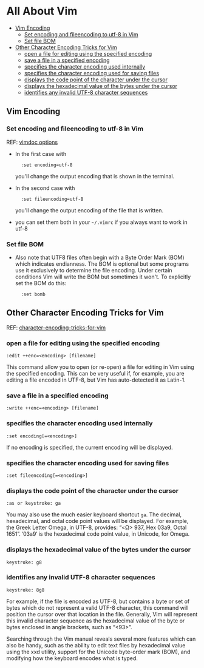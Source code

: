 # All About Vim

<!-- TOC -->

- [Vim Encoding](#vim-encoding)
    - [Set encoding and fileencoding to utf-8 in Vim](#set-encoding-and-fileencoding-to-utf-8-in-vim)
    - [Set file BOM](#set-file-bom)
- [Other Character Encoding Tricks for Vim](#other-character-encoding-tricks-for-vim)
    - [open a file for editing  using the specified encoding](#open-a-file-for-editing--using-the-specified-encoding)
    - [save a file in a specified encoding](#save-a-file-in-a-specified-encoding)
    - [specifies the character encoding used internally](#specifies-the-character-encoding-used-internally)
    - [specifies the character encoding used for saving files](#specifies-the-character-encoding-used-for-saving-files)
    - [displays the code point of the character under the cursor](#displays-the-code-point-of-the-character-under-the-cursor)
    - [displays the hexadecimal value of the bytes under the cursor](#displays-the-hexadecimal-value-of-the-bytes-under-the-cursor)
    - [identifies any invalid UTF-8 character sequences](#identifies-any-invalid-utf-8-character-sequences)

<!-- /TOC -->


## Vim Encoding

### Set encoding and fileencoding to utf-8 in Vim

REF: [vimdoc options](http://vimdoc.sourceforge.net/htmldoc/options.html#%27bomb%27/)

- In the first case with 

        :set encoding=utf-8

    you'll change the output encoding that is shown in the terminal.

- In the second case with 

        :set fileencoding=utf-8
        
    you'll change the output encoding of the file that is written.

- you can set them both in your `~/.vimrc` if you always want to work in utf-8

### Set file BOM

- Also note that UTF8 files often begin with a Byte Order Mark (BOM) which indicates endianness. The BOM is optional but some programs use it exclusively to determine the file encoding. Under certain conditions Vim will write the BOM but sometimes it won't. To explicitly set the BOM do this:

        :set bomb

## Other Character Encoding Tricks for Vim

REF: [character-encoding-tricks-for-vim](https://spin.atomicobject.com/2011/06/21/character-encoding-tricks-for-vim/)

### open a file for editing  using the specified encoding

    :edit ++enc=<encoding> [filename]

This command allow you to open (or re-open) a file for editing in Vim using the specified encoding. This can be very useful if, for example, you are editing a file encoded in UTF-8, but Vim has auto-detected it as Latin-1.

### save a file in a specified encoding

    :write ++enc=<encoding> [filename]

### specifies the character encoding used internally

    :set encoding[=<encoding>]

If no encoding is specified, the current encoding will be displayed.

### specifies the character encoding used for saving files

    :set fileencoding[=<encoding>]

### displays the code point of the character under the cursor

    :as or keystroke: ga

You may also use the much easier keyboard shortcut `ga`. The decimal, hexadecimal, and octal code point values will be displayed. For example, the Greek Letter Omega, in UTF-8, provides: “<Ω> 937, Hex 03a9, Octal 1651”. ’03a9′ is the hexadecimal code point value, in Unicode, for Omega.

### displays the hexadecimal value of the bytes under the cursor

    keystroke: g8


### identifies any invalid UTF-8 character sequences

    keystroke: 8g8

For example, if the file is encoded as UTF-8, but contains a byte or set of bytes which do not represent a valid UTF-8 character, this command will position the cursor over that location in the file. Generally, Vim will represent this invalid character sequence as the hexadecimal value of the byte or bytes enclosed in angle brackets, such as “<93>”.

Searching through the Vim manual reveals several more features which can also be handy, such as the ability to edit text files by hexadecimal value using the xxd utility, support for the Unicode byte-order mark (BOM), and modifying how the keyboard encodes what is typed.